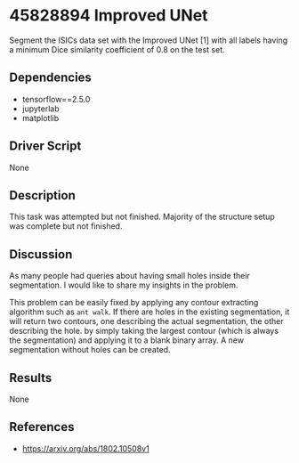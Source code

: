 # 45828894 Improved UNet

Segment the ISICs data set with the Improved UNet [1] with all labels having a minimum Dice similarity
coefficient of 0.8 on the test set.

## Dependencies
 - tensorflow==2.5.0
 - jupyterlab
 - matplotlib

## Driver Script
None

## Description

This task was attempted but not finished. Majority of the structure setup was complete but not finished.

## Discussion
As many people had queries about having small holes inside their segmentation. I would like to share my insights in the problem.

This problem can be easily fixed by applying any contour extracting algorithm such as `ant walk`.
If there are holes in the existing segmentation, it will return two contours, one describing the actual segmentation, the other describing the hole.
by simply taking the largest contour (which is always the segmentation) and applying it to a blank binary array. A new segmentation without holes can be created.

## Results

None

## References
 - https://arxiv.org/abs/1802.10508v1